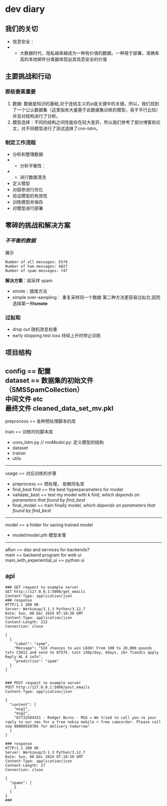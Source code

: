 # dev diary

## 我们的关切
- 信息安全：
- - 大数据时代，隐私越来越成为一种有价值的数据。一种易于部署，准确率高的本地邮件分类器体现出其信息安全的价值
## 主要挑战和行动
### 那些要素重要
1. 数据: 数据是知识的基础,对于连结主义的ai是关键中的关键。所以，我们找到了一个公认数据集（这里指有大量基于此数据集训练的模型，易于平行比较）并且对结构进行了分析。
2. 模型选择：不同的结构之间性能存在较大差异，所以我们参考了部分博客和论文，对不同模型进行了测试选择了cnn-lstm。
### 制定工作流程
* 分析和整理数据
* * 分析平衡性：
* * 进行数据清洗
* 定义模型
* 对超参进行优化
* 验证模型的有效性
* 训练模型并保存
* 对模型进行部署

## 零碎的挑战和解决方案
### *不平衡的数据*
展示
```
Number of all messages: 5574
Number of ham messages: 4827
Number of spam messages: 747
```
**解决方案**：超采样 spam 
- smote：插值方法
- simple over-sampling： 重复采样同一个数据
第二种方法更容易过拟合,因而选择第一种**smote**

### 过拟和
* drop out 随机改变权重
* early stopping test loss 持续上升时停止训练
## 项目结构
config == 配置  
dataset == 数据集的初始文件（SMSSpamCollection）  
           中间文件 etc  
            最终文件 cleaned_data_set_mv.pkl  
---
preprocess == 各种预处理脚本的库  
            
train == 训练时的脚本库  
- conv_lstm.py // rnnModel.py: 定义模型的结构  
- dataset
- trainer
- utils  

---
usage == 对应训练的步骤  
- preprocess ==     预处理， 依赖同名库  
- find_best find == the best hyperparameters for model  
- validate_best ==  test my model with k fold, _which depends on parameters that found by find_best_   
- final_model ==    train finally model, _which depends on parameters that found by find_best_   
---
model == a folder for saving trained model
- model/model.pth 模型本尊  
---
aRun ==       dao and services for backends?  
main ==       backend program for web ui  
main_with_experiential_ui ==   python ui  

## api
```
### GET request to example server
GET http://127.0.0.1:5000/get_emails
Content-Type: application/json
### response
HTTP/1.1 200 OK
Server: Werkzeug/3.1.3 Python/3.12.7
Date: Sun, 08 Dec 2024 07:18:30 GMT
Content-Type: application/json
Content-Length: 213
Connection: close

[
  {
    "Label": "spam",
    "Message": "SIX chances to win CASH! From 100 to 20,000 pounds txt> CSH11 and send to 87575. Cost 150p/day, 6days, 16+ TsandCs apply Reply HL 4 info",
    "prediction": "spam"
  }
]


### POST request to example server
POST http://127.0.0.1:5000/post_emails
Content-Type: application/json

{
  "content": [
    "msg1",
    "msg2",
    "07732584351 - Rodger Burns - MSG = We tried to call you re your reply to our sms for a free nokia mobile + free camcorder. Please call now 08000930705 for delivery tomorrow"
  ]
}

### response
HTTP/1.1 200 OK
Server: Werkzeug/3.1.3 Python/3.12.7
Date: Sun, 08 Dec 2024 07:18:30 GMT
Content-Type: application/json
Content-Length: 27
Connection: close

{
  "spams": [
    2
  ]
}
###
```


